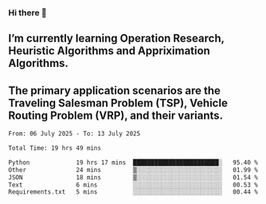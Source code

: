 ### Hi there 👋
## I’m currently learning Operation Research, Heuristic Algorithms and Appriximation Algorithms.
## The primary application scenarios are the Traveling Salesman Problem (TSP), Vehicle Routing Problem (VRP), and their variants.
<!--START_SECTION:waka-->

```txt
From: 06 July 2025 - To: 13 July 2025

Total Time: 19 hrs 49 mins

Python             19 hrs 17 mins  ████████████████████████░   95.40 %
Other              24 mins         ▒░░░░░░░░░░░░░░░░░░░░░░░░   01.99 %
JSON               18 mins         ▒░░░░░░░░░░░░░░░░░░░░░░░░   01.54 %
Text               6 mins          ░░░░░░░░░░░░░░░░░░░░░░░░░   00.53 %
Requirements.txt   5 mins          ░░░░░░░░░░░░░░░░░░░░░░░░░   00.44 %
```

<!--END_SECTION:waka-->
<!--
**Bookervsky/Bookervsky** is a ✨ _special_ ✨ repository because its `README.md` (this file) appears on your GitHub profile.

Here are some ideas to get you started:

- 🔭 I’m currently working on ...
- 🌱 I’m currently learning ...
- 👯 I’m looking to collaborate on ...
- 🤔 I’m looking for help with ...
- 💬 Ask me about ...
- 📫 How to reach me: ...
- 😄 Pronouns: ...
- ⚡ Fun fact: ...
-->

